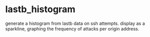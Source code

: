 # lastb_histogram
generate a histogram from lastb data on ssh attempts. display as a sparkline, graphing the frequency of attacks per origin address.

